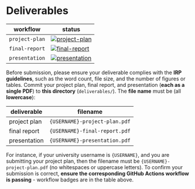 # Deliverables

| workflow | status |
| - | - |
| `project-plan` | [![project-plan](https://github.com/ese-msc-2023/irp-{USERNAME}/actions/workflows/project-plan.yml/badge.svg)](https://github.com/ese-msc-2023/irp-{USERNAME}/actions/workflows/project-plan.yml) |
| `final-report` | [![final-report](https://github.com/ese-msc-2023/irp-{USERNAME}/actions/workflows/final-report.yml/badge.svg)](https://github.com/ese-msc-2023/irp-{USERNAME}/actions/workflows/final-report.yml) |
| `presentation` | [![presentation](https://github.com/ese-msc-2023/irp-{USERNAME}/actions/workflows/presentation.yml/badge.svg)](https://github.com/ese-msc-2023/irp-{USERNAME}/actions/workflows/presentation.yml) |

Before submission, please ensure your deliverable complies with the **IRP guidelines**, such as the word count, file size, and the number of figures or tables. Commit your project plan, final report, and presentation (**each as a single PDF**) to **this directory** (`deliverables/`). The **file name** must be (all **lowercase**):

| deliverable | filename |
| - | - |
| project plan | `{USERNAME}-project-plan.pdf` |
| final report | `{USERNAME}-final-report.pdf` |
| presentation | `{USERNAME}-presentation.pdf` |

For instance, if your university username is `{USERNAME}`, and you are submitting your project plan, then the filename must be `{USERNAME}-project-plan.pdf` (no whitespaces or uppercase letters). To confirm your submission is correct, **ensure the corresponding GitHub Actions workflow is passing** - workflow badges are in the table above.
